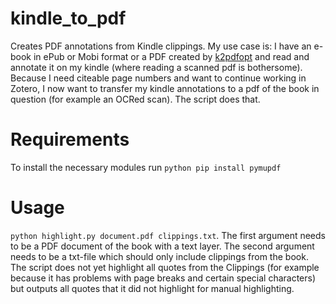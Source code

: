 # kindle_to_pdf
Creates PDF annotations from Kindle clippings. My use case is: I have an e-book in ePub or Mobi format or a PDF created by [k2pdfopt](https://willus.com/k2pdfopt/) and read and annotate it on my kindle (where reading a scanned pdf is bothersome). Because I need citeable page numbers and want to continue working in Zotero, I now want to transfer my kindle annotations to a pdf of the book in question (for example an OCRed scan). The script does that.

# Requirements
To install the necessary modules run `python pip install pymupdf`

# Usage
`python highlight.py document.pdf clippings.txt`. The first argument needs to be a PDF document of the book with a text layer. The second argument needs to be a txt-file which should only include clippings from the book. The script does not yet highlight all quotes from the Clippings (for example because it has problems with page breaks and certain special characters) but outputs all quotes that it did not highlight for manual highlighting.
